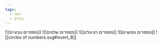 ```yaml
---
tags:
  - תואר
  - מונחים
---
```

![[מספרים טבעיים]]
![[מספרים שלמים]]
![[מספרים רציונלים]]
![[מספרים ממשיים]]
![[circles of numbers.svg#invert_B]]